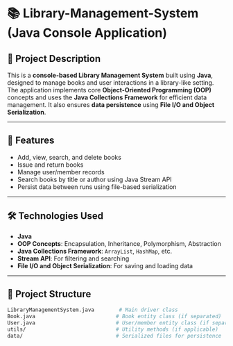 # 📚 Library-Management-System (Java Console Application)

## 📝 Project Description

This is a **console-based Library Management System** built using **Java**, designed to manage books and user interactions in a library-like setting. The application implements core **Object-Oriented Programming (OOP)** concepts and uses the **Java Collections Framework** for efficient data management. It also ensures **data persistence** using **File I/O and Object Serialization**.

---

## 🚀 Features

- Add, view, search, and delete books
- Issue and return books
- Manage user/member records
- Search books by title or author using Java Stream API
- Persist data between runs using file-based serialization

---

## 🛠️ Technologies Used

- **Java**
- **OOP Concepts**: Encapsulation, Inheritance, Polymorphism, Abstraction
- **Java Collections Framework**: `ArrayList`, `HashMap`, etc.
- **Stream API**: For filtering and searching
- **File I/O and Object Serialization**: For saving and loading data

---

## 📁 Project Structure

```bash
LibraryManagementSystem.java        # Main driver class
Book.java                          # Book entity class (if separated)
User.java                          # User/member entity class (if separated)
utils/                             # Utility methods (if applicable)
data/                              # Serialized files for persistence

